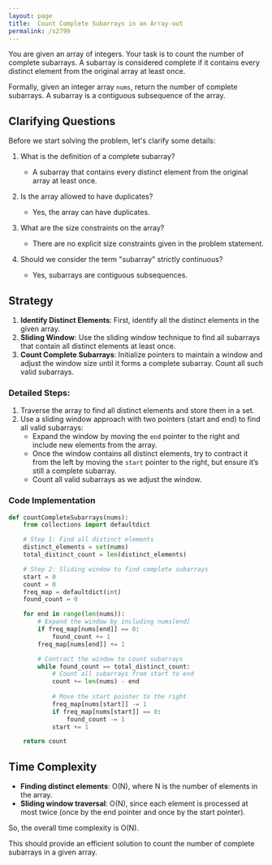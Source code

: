 ```yaml
---
layout: page
title:  Count Complete Subarrays in an Array-out
permalink: /s2799
---
```

You are given an array of integers. Your task is to count the number of complete subarrays. A subarray is considered complete if it contains every distinct element from the original array at least once.

Formally, given an integer array `nums`, return the number of complete subarrays. A subarray is a contiguous subsequence of the array.

## Clarifying Questions
Before we start solving the problem, let's clarify some details:
1. What is the definition of a complete subarray?
   - A subarray that contains every distinct element from the original array at least once.

2. Is the array allowed to have duplicates?
   - Yes, the array can have duplicates.

3. What are the size constraints on the array?
   - There are no explicit size constraints given in the problem statement.

4. Should we consider the term "subarray" strictly continuous?
   - Yes, subarrays are contiguous subsequences.

## Strategy
1. **Identify Distinct Elements**: First, identify all the distinct elements in the given array.
2. **Sliding Window**: Use the sliding window technique to find all subarrays that contain all distinct elements at least once.
3. **Count Complete Subarrays**: Initialize pointers to maintain a window and adjust the window size until it forms a complete subarray. Count all such valid subarrays.

### Detailed Steps:
1. Traverse the array to find all distinct elements and store them in a set.
2. Use a sliding window approach with two pointers (start and end) to find all valid subarrays:
   - Expand the window by moving the `end` pointer to the right and include new elements from the array.
   - Once the window contains all distinct elements, try to contract it from the left by moving the `start` pointer to the right, but ensure it’s still a complete subarray.
   - Count all valid subarrays as we adjust the window.

### Code Implementation

```python
def countCompleteSubarrays(nums):
    from collections import defaultdict

    # Step 1: Find all distinct elements
    distinct_elements = set(nums)
    total_distinct_count = len(distinct_elements)

    # Step 2: Sliding window to find complete subarrays
    start = 0
    count = 0
    freq_map = defaultdict(int)
    found_count = 0

    for end in range(len(nums)):
        # Expand the window by including nums[end]
        if freq_map[nums[end]] == 0:
            found_count += 1
        freq_map[nums[end]] += 1

        # Contract the window to count subarrays
        while found_count == total_distinct_count:
            # Count all subarrays from start to end
            count += len(nums) - end
            
            # Move the start pointer to the right
            freq_map[nums[start]] -= 1
            if freq_map[nums[start]] == 0:
                found_count -= 1
            start += 1

    return count
```

## Time Complexity
- **Finding distinct elements**: O(N), where N is the number of elements in the array.
- **Sliding window traversal**: O(N), since each element is processed at most twice (once by the end pointer and once by the start pointer).
  
So, the overall time complexity is O(N).

This should provide an efficient solution to count the number of complete subarrays in a given array.